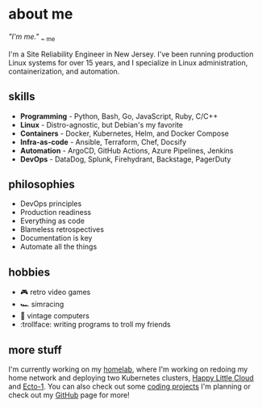 # about me

<!-- markdownlint-disable MD033 -->
*"I'm me."* <sub>~ me</sub>

I'm a Site Reliability Engineer in New Jersey. I've been running production Linux systems for over 15 years, and I specialize in Linux administration, containerization, and automation.

<!-- tabs: start -->

## **skills**

- **Programming** - Python, Bash, Go, JavaScript, Ruby, C/C++
- **Linux** - Distro-agnostic, but Debian's my favorite
- **Containers** - Docker, Kubernetes, Helm, and Docker Compose
- **Infra-as-code** - Ansible, Terraform, Chef, Docsify
- **Automation** - ArgoCD, GitHub Actions, Azure Pipelines, Jenkins
- **DevOps** - DataDog, Splunk, Firehydrant, Backstage, PagerDuty

## **philosophies**

- DevOps principles
- Production readiness
- Everything as code
- Blameless retrospectives
- Documentation is key
- Automate all the things

## **hobbies**

- :video_game: retro video games
- :racing_car: simracing
- :floppy_disk: vintage computers
- :trollface: writing programs to troll my friends

<!-- tabs: end -->

## more stuff

I'm currently working on my [homelab](homelab), where I'm working on redoing my home network and deploying two Kubernetes clusters, [Happy Little Cloud](hlc) and [Ecto-1](ecto-1). You can also check out some [coding projects](code) I'm planning or check out my [GitHub](https://github.com/eaglerock1337/) page for more!
